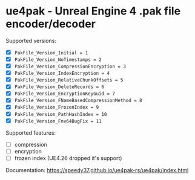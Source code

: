 # ue4pak - Unreal Engine 4 .pak file encoder/decoder

Supported versions:

-   [x] `PakFile_Version_Initial = 1`
-   [x] `PakFile_Version_NoTimestamps = 2`
-   [x] `PakFile_Version_CompressionEncryption = 3`
-   [x] `PakFile_Version_IndexEncryption = 4`
-   [x] `PakFile_Version_RelativeChunkOffsets = 5`
-   [x] `PakFile_Version_DeleteRecords = 6`
-   [x] `PakFile_Version_EncryptionKeyGuid = 7`
-   [x] `PakFile_Version_FNameBasedCompressionMethod = 8`
-   [x] `PakFile_Version_FrozenIndex = 9`
-   [x] `PakFile_Version_PathHashIndex = 10`
-   [x] `PakFile_Version_Fnv64BugFix = 11`

Supported features:

-   [ ] compression
-   [ ] encryption
-   [ ] frozen index (UE4.26 dropped it's support)

Documentation: https://speedy37.github.io/ue4pak-rs/ue4pak/index.html
